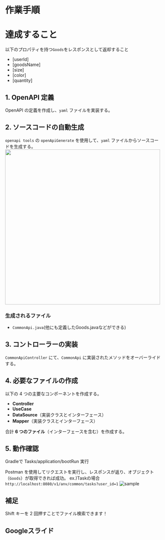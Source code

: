 # 作業手順

# 達成すること
以下のプロパティを持つ`Goods`をレスポンスとして返却すること
- [userId]
- [goodsName]
- [size]
- [color]
- [quantity]

## 1. OpenAPI 定義
OpenAPI の定義を作成し、`yaml` ファイルを実装する。

## 2. ソースコードの自動生成
`openapi tools` の `openApiGenerate` を使用して、`yaml` ファイルからソースコードを生成する。
<img width="500px" src="https://github.com/user-attachments/assets/b0404173-0b06-4e4f-850e-9187f0cf3e52">

### 生成されるファイル
- `CommonApi.java`(他にも定義したGoods.javaなどができる)

## 3. コントローラーの実装
`CommonApiController` にて、`CommonApi` に実装されたメソッドをオーバーライドする。

## 4. 必要なファイルの作成
以下の 4 つの主要なコンポーネントを作成する。

- **Controller**
- **UseCase**
- **DataSource**（実装クラスとインターフェース）
- **Mapper**（実装クラスとインターフェース）

合計 **6 つのファイル**（インターフェースを含む）を作成する。

## 5. 動作確認
Gradleで
Tasks/application/bootRun 実行


Postman を使用してリクエストを実行し、レスポンスが返り、オブジェクト（`Goods`）が取得できれば成功。
ex.)Taskの場合
 `http://localhost:8080/v1/anv/common/tasks?user_id=1`
![sample](https://github.com/user-attachments/assets/62d7b305-d937-4ea6-a5ae-cc6f32939823)




## 補足
Shift キーを 2 回押すことでファイル検索できます！


## Googleスライド
